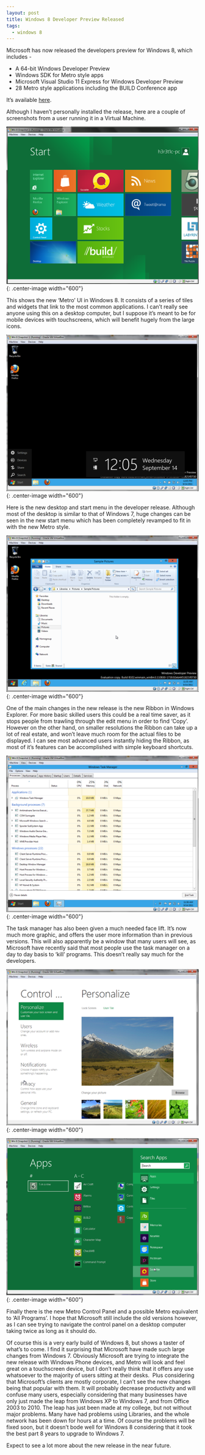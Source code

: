 ```yaml
---
layout: post
title: Windows 8 Developer Preview Released
tags:
  - windows 8
---
```

Microsoft has now released the developers preview for Windows 8, which includes -

  * A 64-bit Windows Developer Preview
  * Windows SDK for Metro style apps
  * Microsoft Visual Studio 11 Express for Windows Developer Preview
  * 28 Metro style applications including the BUILD Conference app

It’s available [here][1].

Although I haven’t personally installed the release, here are a couple of screenshots from a user running it in a Virtual Machine.

![Metro UI](/images/2011/metro.png){: .center-image width="600"}

This shows the new ‘Metro’ UI in Windows 8. It consists of a series of tiles and widgets that link to the most common applications. I can’t really see anyone using this on a desktop computer, but I suppose it’s meant to be for mobile devices with touchscreens, which will benefit hugely from the large icons.

![Start Menu](/images/2011/start.png){: .center-image width="600"}

Here is the new desktop and start menu in the developer release. Although most of the desktop is similar to that of Windows 7, huge changes can be seen in the new start menu which has been completely revamped to fit in with the new Metro style.

![Ribbon in Explorer](/images/2011/ribbon.png){: .center-image width="600"}

One of the main changes in the new release is the new Ribbon in Windows Explorer. For more basic skilled users this could be a real time saver, as it stops people from trawling through the edit menu in order to find ‘Copy’. However on the other hand, on smaller resolutions the Ribbon can take up a lot of real estate, and won’t leave much room for the actual files to be displayed. I can see most advanced users instantly hiding the Ribbon, as most of it’s features can be accomplished with simple keyboard shortcuts.

![Task Manager](/images/2011/task.png){: .center-image width="600"}

The task manager has also been given a much needed face lift. It’s now much more graphic, and offers the user more information than in previous versions. This will also apparently be a window that many users will see, as Microsoft have recently said that most people use the task manager on a day to day basis to ‘kill’ programs. This doesn’t really say much for the developers.

![Control Panel (Metro)](/images/2011/control.png){: .center-image width="600"}

![Metro Apps](/images/2011/apps.png){: .center-image width="600"} 

Finally there is the new Metro Control Panel and a possible Metro equivalent to ‘All Programs’. I hope that Microsoft still include the old versions however, as I can see trying to navigate the control panel on a desktop computer taking twice as long as it should do.

Of course this is a very early build of Windows 8, but shows a taster of what’s to come. I find it surprising that Microsoft have made such large changes from Windows 7. Obviously Microsoft are trying to integrate the new release with Windows Phone devices, and Metro will look and feel great on a touchscreen device, but I don’t really think that it offers any use whatsoever to the majority of users sitting at their desks.  Plus considering that Microsoft’s clients are mostly corporate, I can’t see the new changes being that popular with them. It will probably decrease productivity and will confuse many users, especially considering that many businesses have only just made the leap from Windows XP to Windows 7, and from Office 2003 to 2010. The leap has just been made at my college, but not without major problems. Many have had problems using Libraries, and the whole network has been down for hours at a time. Of course the problems will be fixed soon, but it doesn’t bode well for Windows 8 considering that it took the best part 8 years to upgrade to Windows 7.

Expect to see a lot more about the new release in the near future.

[1]: http://msdn.microsoft.com/en-us/windows/apps/br229516